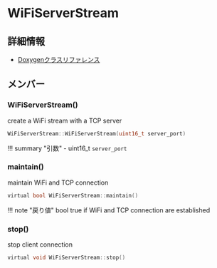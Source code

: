 # WiFiServerStream



## 詳細情報

- [Doxygenクラスリファレンス](https://lang-ship.com/reference/Arduino/latest/class_wi_fi_server_stream.html)

## メンバー

### WiFiServerStream()


create a WiFi stream with a TCP server 
```c
WiFiServerStream::WiFiServerStream(uint16_t server_port)
```

!!! summary "引数"
	- uint16_t `server_port` 



### maintain()


maintain WiFi and TCP connection 

```c
virtual bool WiFiServerStream::maintain()
```

!!! note "戻り値"
	bool true if WiFi and TCP connection are established 



### stop()


stop client connection 
```c
virtual void WiFiServerStream::stop()
```



